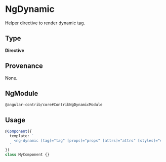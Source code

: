 # NgDynamic

Helper directive to render dynamic tag.

## Type

**Directive**

## Provenance

None.

## NgModule

`@angular-contrib/core#ContribNgDynamicModule`

## Usage

```typescript
@Component({
  template: `
    <ng-dynamic [tag]="tag" [props]="props" [attrs]="attrs" [styles]="styles"></ng-dynamic>
  `
})
class MyComponent {}
```
